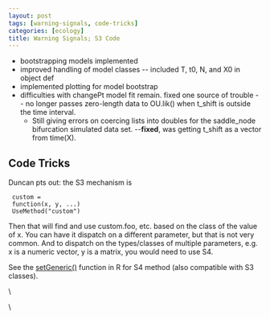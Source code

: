 ```yaml
---
layout: post
tags: [warning-signals, code-tricks]
categories: [ecology]
title: Warning Signals; S3 Code
---
```





-   bootstrapping models implemented
-   improved handling of model classes -- included T, t0, N, and X0 in
    object def
-   implemented plotting for model bootstrap
-   difficulties with changePt model fit remain. fixed one source of
    trouble -- no longer passes zero-length data to OU.lik() when
    t\_shift is outside the time interval.
    -   Still giving errors on coercing lists into doubles for the
        saddle\_node bifurcation simulated data set. --**fixed**, was
        getting t\_shift as a vector from time(X).

Code Tricks
-----------

Duncan pts out: the S3 mechanism is

     custom =
     function(x, y, ...)
     UseMethod("custom")

Then that will find and use custom.foo, etc. based on the class of the
value of x. You can have it dispatch on a different parameter, but that
is not very common. And to dispatch on the types/classes of multiple
parameters, e.g. x is a numeric vector, y is a matrix, you would need to
use S4.

See the
[setGeneric()](http://sekhon.berkeley.edu/library/methods/html/setGeneric.html "http://sekhon.berkeley.edu/library/methods/html/setGeneric.html")
function in R for S4 method (also compatible with S3 classes).

\

\

